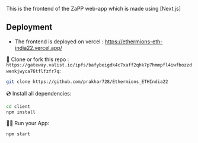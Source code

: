 This is the frontend of the ZaPP web-app which is made using [Next.js]

## Deployment
- The frontend is deployed on vercel : https://ethermions-eth-india22.vercel.app/

📄 Clone or fork this repo :
`https://gateway.valist.io/ipfs/bafybeigdk4c7xaff2qhk7p7hmmpfl4iwfbozzdwenkjwyca76tflfzfr7q`:

```sh
git clone https://github.com/prakhar728/Ethermions_ETHIndia22
```

💿 Install all dependencies:

```sh
cd client
npm install
```

🚴‍♂️ Run your App:

```sh
npm start
```

